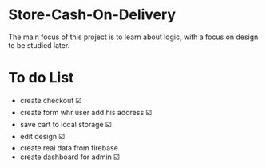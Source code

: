 # Store-Cash-On-Delivery

The main focus of this project is to learn about logic, with a focus on design to be studied later.


# To do List

- create checkout :ballot_box_with_check:	
- create form whr user add his address :ballot_box_with_check:	
- save cart to local storage :ballot_box_with_check:	
- edit design :ballot_box_with_check:	
- create real data from firebase 
- create dashboard for admin :ballot_box_with_check:	
